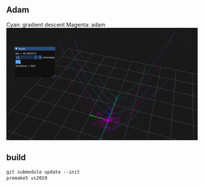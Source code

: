 ## Adam

Cyan: gradient descent
Magenta: adam
![demo](demo.gif)

## build

```
git submodule update --init
premake5 vs2019
```
